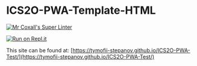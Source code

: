 # ICS2O-PWA-Template-HTML

[![Mr Coxall's Super Linter](https://github.com/tymofii-stepanov/ICS2O-PWA-Test/workflows/Mr%20Coxall's%20Super%20Linter/badge.svg)](https://github.com/tymofii-stepanov/ICS2O-PWA-Test/actions)

[![Run on Repl.it](https://repl.it/badge/github/tymofii-stepanov/ICS2O-PWA-Test)](https://repl.it/github/tymofii-stepanov/ICS2O-PWA-Test)

This site can be found at: [https://tymofii-stepanov.github.io/ICS2O-PWA-Test/](https://tymofii-stepanov.github.io/ICS2O-PWA-Test/)
